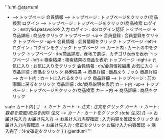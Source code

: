 '''uml
@startuml

* --> トップページ
会員情報 --> トップページ : トップページをクリック/商品検索
ログイン --> トップページ : トップページをクリック/商品検索
ログイン : entry/id.passwordを入力
ログイン : do/ログイン認証
トップページ -> 商品詳細 : 商品をクリック
トップページ -up-> 会員登録 : 会員登録をクリック
トップページ -up-> 会員情報 : 会員情報をクリック
トップページ -left-> ログイン : ログインをクリック
トップページ --> カート内 : カートの中をクリック
トップページ : do/商品詳細、産地で選ぶ、カテゴリ表示を表示
トップページ -left-> 検索結果 : 検索結果の商品を表示
トップページ -right-> お気に入り : お気に入りをクリック
会員情報 : do/会員情報編集
お気に入り -> 商品詳細 : 商品をクリック
検索結果 -> 商品詳細 : 商品をクリック
商品詳細 --> カート内 : カートに入れるをクリック
商品詳細 --> トップページ : 前の画面に戻るをクリック
商品詳細 : do/商品説明を表示
カート内 -up-> トップページ : トップページをクリック/商品検索
カート内 -> 商品詳細 : 商品をクリック

state カート内{
[*] --> カート
カート -> 注文 : 注文をクリック
カート -> カート : 数量を変更/商品を削除
注文 --> カート : カートをクリック
state 注文{
[*] --> お届け先入力
お届け先入力 -> お届け入力内容確認 : 入力内容を確認をクリック
お届け入力内容確認 -> お届け先入力 : 修正をクリック
お届け入力内容確認 -> 購入完了 : 注文確定をクリック
}
}
@enduml
'''
